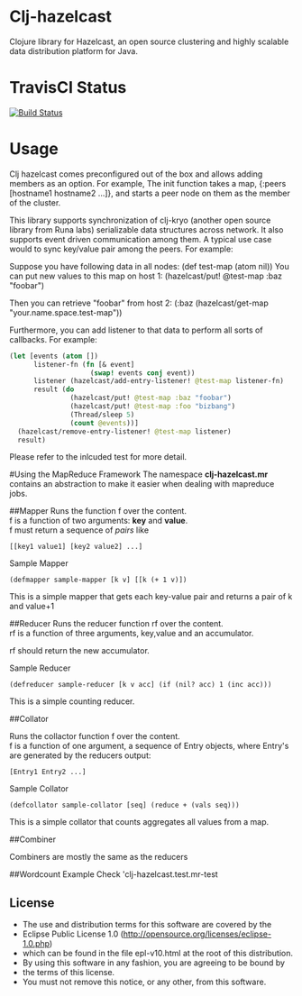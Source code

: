 # Clj-hazelcast

Clojure library for Hazelcast, an open source clustering and highly scalable data distribution
platform for Java.

# TravisCI Status

[![Build Status](https://travis-ci.org/runa-labs/clj-hazelcast.png)](https://travis-ci.org/runa-labs/clj-hazelcast)

# Usage

Clj hazelcast comes preconfigured out of the box and allows adding members as an option.
For example, The init function takes a map, {:peers [hostname1 hostname2 ...]}, 
and starts a peer node on them as the member of the cluster.

This library supports synchronization of clj-kryo (another open source library 
from Runa labs) serializable data structures across network. It also supports 
event driven communication among them. A typical use case would to sync key/value
pair among the peers. For example:

Suppose you have following data in all nodes:   (def test-map (atom nil))
You can put new values to this map on host 1:   (hazelcast/put! @test-map :baz "foobar")

Then you can retrieve "foobar" from host 2:    (:baz (hazelcast/get-map "your.name.space.test-map"))

Furthermore, you can add listener to that data to perform all sorts of callbacks. 
For example:

```clj
(let [events (atom [])
      listener-fn (fn [& event]
                    (swap! events conj event))
      listener (hazelcast/add-entry-listener! @test-map listener-fn)
      result (do
               (hazelcast/put! @test-map :baz "foobar")
               (hazelcast/put! @test-map :foo "bizbang")
               (Thread/sleep 5)
               (count @events))]
  (hazelcast/remove-entry-listener! @test-map listener)
  result)
```

Please refer to the inlcuded test for more detail.

#Using the MapReduce Framework
The namespace **clj-hazelcast.mr** contains an abstraction to make it easier when dealing with mapreduce jobs.

##Mapper
Runs the function f over the content. <br>
f is a function of two arguments: **key** and **value**. <br>
f must return a sequence of *pairs* like

	[[key1 value1] [key2 value2] ...]
	  
Sample Mapper

	(defmapper sample-mapper [k v] [[k (+ 1 v)])

This is a simple mapper that gets each key-value pair and returns a pair of k and value+1

	
##Reducer 
Runs the reducer function rf over the content. <br>
rf is a function of three arguments, key,value and an accumulator.<br>

rf should return the new accumulator.

Sample Reducer

    (defreducer sample-reducer [k v acc] (if (nil? acc) 1 (inc acc)))

This is a simple counting reducer.

##Collator

Runs the collactor function f over the content.<br>
f is a function of one argument, a sequence of Entry objects,
where Entry's are generated by the reducers output:

	[Entry1 Entry2 ...]
	
Sample Collator

    (defcollator sample-collator [seq] (reduce + (vals seq)))

This is a simple collator that counts aggregates all values from a map.

##Combiner

Combiners are mostly the same as the reducers

##Wordcount Example
Check 'clj-hazelcast.test.mr-test


## License

 *   The use and distribution terms for this software are covered by the
 *   Eclipse Public License 1.0 (http://opensource.org/licenses/eclipse-1.0.php)
 *   which can be found in the file epl-v10.html at the root of this distribution.
 *   By using this software in any fashion, you are agreeing to be bound by
 *   the terms of this license.
 *   You must not remove this notice, or any other, from this software.
